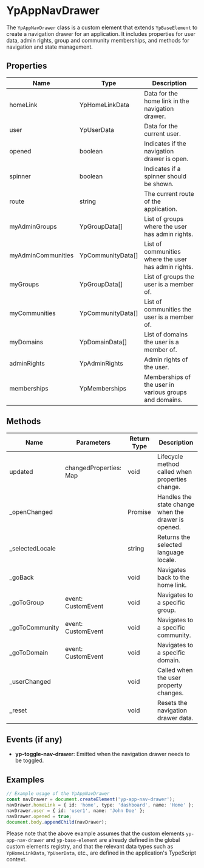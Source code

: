 # YpAppNavDrawer

The `YpAppNavDrawer` class is a custom element that extends `YpBaseElement` to create a navigation drawer for an application. It includes properties for user data, admin rights, group and community memberships, and methods for navigation and state management.

## Properties

| Name                | Type                  | Description                                           |
|---------------------|-----------------------|-------------------------------------------------------|
| homeLink            | YpHomeLinkData        | Data for the home link in the navigation drawer.      |
| user                | YpUserData            | Data for the current user.                            |
| opened              | boolean               | Indicates if the navigation drawer is open.           |
| spinner             | boolean               | Indicates if a spinner should be shown.               |
| route               | string                | The current route of the application.                 |
| myAdminGroups       | YpGroupData[]         | List of groups where the user has admin rights.       |
| myAdminCommunities  | YpCommunityData[]     | List of communities where the user has admin rights.  |
| myGroups            | YpGroupData[]         | List of groups the user is a member of.               |
| myCommunities       | YpCommunityData[]     | List of communities the user is a member of.          |
| myDomains           | YpDomainData[]        | List of domains the user is a member of.              |
| adminRights         | YpAdminRights         | Admin rights of the user.                             |
| memberships         | YpMemberships         | Memberships of the user in various groups and domains.|

## Methods

| Name          | Parameters                        | Return Type | Description                                      |
|---------------|-----------------------------------|-------------|--------------------------------------------------|
| updated       | changedProperties: Map            | void        | Lifecycle method called when properties change.  |
| _openChanged  |                                   | Promise<void> | Handles the state change when the drawer is opened. |
| _selectedLocale |                               | string      | Returns the selected language locale.           |
| _goBack       |                                   | void        | Navigates back to the home link.                |
| _goToGroup    | event: CustomEvent                | void        | Navigates to a specific group.                  |
| _goToCommunity| event: CustomEvent                | void        | Navigates to a specific community.              |
| _goToDomain   | event: CustomEvent                | void        | Navigates to a specific domain.                 |
| _userChanged  |                                   | void        | Called when the user property changes.          |
| _reset        |                                   | void        | Resets the navigation drawer data.              |

## Events (if any)

- **yp-toggle-nav-drawer**: Emitted when the navigation drawer needs to be toggled.

## Examples

```typescript
// Example usage of the YpAppNavDrawer
const navDrawer = document.createElement('yp-app-nav-drawer');
navDrawer.homeLink = { id: 'home', type: 'dashboard', name: 'Home' };
navDrawer.user = { id: 'user1', name: 'John Doe' };
navDrawer.opened = true;
document.body.appendChild(navDrawer);
```

Please note that the above example assumes that the custom elements `yp-app-nav-drawer` and `yp-base-element` are already defined in the global custom elements registry, and that the relevant data types such as `YpHomeLinkData`, `YpUserData`, etc., are defined in the application's TypeScript context.